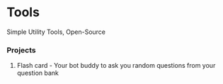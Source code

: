 # Tools
Simple Utility Tools, Open-Source

### Projects
1. Flash card - Your bot buddy to ask you random questions from your question bank
